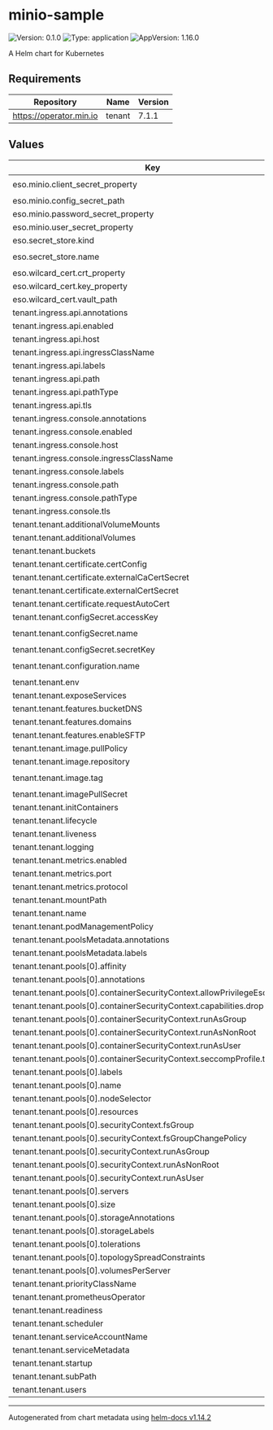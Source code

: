 # minio-sample

![Version: 0.1.0](https://img.shields.io/badge/Version-0.1.0-informational?style=flat-square) ![Type: application](https://img.shields.io/badge/Type-application-informational?style=flat-square) ![AppVersion: 1.16.0](https://img.shields.io/badge/AppVersion-1.16.0-informational?style=flat-square)

A Helm chart for Kubernetes

## Requirements

| Repository | Name | Version |
|------------|------|---------|
| https://operator.min.io | tenant | 7.1.1 |

## Values

| Key | Type | Default | Description |
|-----|------|---------|-------------|
| eso.minio.client_secret_property | string | `"openid-client-secret"` |  |
| eso.minio.config_secret_path | string | `"minio/sample/config"` |  |
| eso.minio.password_secret_property | string | `"password"` |  |
| eso.minio.user_secret_property | string | `"user"` |  |
| eso.secret_store.kind | string | `"ClusterSecretStore"` |  |
| eso.secret_store.name | string | `"infrastructure-vault"` |  |
| eso.wilcard_cert.crt_property | string | `"tls.crt"` |  |
| eso.wilcard_cert.key_property | string | `"tls.key"` |  |
| eso.wilcard_cert.vault_path | string | `"wildcard_cert"` |  |
| tenant.ingress.api.annotations | object | `{}` |  |
| tenant.ingress.api.enabled | bool | `false` |  |
| tenant.ingress.api.host | string | `"minio.local"` |  |
| tenant.ingress.api.ingressClassName | string | `""` |  |
| tenant.ingress.api.labels | object | `{}` |  |
| tenant.ingress.api.path | string | `"/"` |  |
| tenant.ingress.api.pathType | string | `"Prefix"` |  |
| tenant.ingress.api.tls | list | `[]` |  |
| tenant.ingress.console.annotations | object | `{}` |  |
| tenant.ingress.console.enabled | bool | `false` |  |
| tenant.ingress.console.host | string | `"minio-console.local"` |  |
| tenant.ingress.console.ingressClassName | string | `""` |  |
| tenant.ingress.console.labels | object | `{}` |  |
| tenant.ingress.console.path | string | `"/"` |  |
| tenant.ingress.console.pathType | string | `"Prefix"` |  |
| tenant.ingress.console.tls | list | `[]` |  |
| tenant.tenant.additionalVolumeMounts | list | `[]` |  |
| tenant.tenant.additionalVolumes | list | `[]` |  |
| tenant.tenant.buckets | list | `[]` |  |
| tenant.tenant.certificate.certConfig | object | `{}` |  |
| tenant.tenant.certificate.externalCaCertSecret | list | `[]` |  |
| tenant.tenant.certificate.externalCertSecret | list | `[]` |  |
| tenant.tenant.certificate.requestAutoCert | bool | `true` |  |
| tenant.tenant.configSecret.accessKey | string | `"minio"` |  |
| tenant.tenant.configSecret.name | string | `"myminio-env-configuration"` |  |
| tenant.tenant.configSecret.secretKey | string | `"minio123"` |  |
| tenant.tenant.configuration.name | string | `"myminio-env-configuration"` |  |
| tenant.tenant.env | list | `[]` |  |
| tenant.tenant.exposeServices | object | `{}` |  |
| tenant.tenant.features.bucketDNS | bool | `false` |  |
| tenant.tenant.features.domains | object | `{}` |  |
| tenant.tenant.features.enableSFTP | bool | `false` |  |
| tenant.tenant.image.pullPolicy | string | `"IfNotPresent"` |  |
| tenant.tenant.image.repository | string | `"quay.io/minio/minio"` |  |
| tenant.tenant.image.tag | string | `"RELEASE.2024-11-07T00-52-20Z"` |  |
| tenant.tenant.imagePullSecret | object | `{}` |  |
| tenant.tenant.initContainers | list | `[]` |  |
| tenant.tenant.lifecycle | object | `{}` |  |
| tenant.tenant.liveness | object | `{}` |  |
| tenant.tenant.logging | object | `{}` |  |
| tenant.tenant.metrics.enabled | bool | `false` |  |
| tenant.tenant.metrics.port | int | `9000` |  |
| tenant.tenant.metrics.protocol | string | `"http"` |  |
| tenant.tenant.mountPath | string | `"/export"` |  |
| tenant.tenant.name | string | `"myminio"` |  |
| tenant.tenant.podManagementPolicy | string | `"Parallel"` |  |
| tenant.tenant.poolsMetadata.annotations | object | `{}` |  |
| tenant.tenant.poolsMetadata.labels | object | `{}` |  |
| tenant.tenant.pools[0].affinity | object | `{}` |  |
| tenant.tenant.pools[0].annotations | object | `{}` |  |
| tenant.tenant.pools[0].containerSecurityContext.allowPrivilegeEscalation | bool | `false` |  |
| tenant.tenant.pools[0].containerSecurityContext.capabilities.drop[0] | string | `"ALL"` |  |
| tenant.tenant.pools[0].containerSecurityContext.runAsGroup | int | `1000` |  |
| tenant.tenant.pools[0].containerSecurityContext.runAsNonRoot | bool | `true` |  |
| tenant.tenant.pools[0].containerSecurityContext.runAsUser | int | `1000` |  |
| tenant.tenant.pools[0].containerSecurityContext.seccompProfile.type | string | `"RuntimeDefault"` |  |
| tenant.tenant.pools[0].labels | object | `{}` |  |
| tenant.tenant.pools[0].name | string | `"pool-0"` |  |
| tenant.tenant.pools[0].nodeSelector | object | `{}` |  |
| tenant.tenant.pools[0].resources | object | `{}` |  |
| tenant.tenant.pools[0].securityContext.fsGroup | int | `1000` |  |
| tenant.tenant.pools[0].securityContext.fsGroupChangePolicy | string | `"OnRootMismatch"` |  |
| tenant.tenant.pools[0].securityContext.runAsGroup | int | `1000` |  |
| tenant.tenant.pools[0].securityContext.runAsNonRoot | bool | `true` |  |
| tenant.tenant.pools[0].securityContext.runAsUser | int | `1000` |  |
| tenant.tenant.pools[0].servers | int | `4` |  |
| tenant.tenant.pools[0].size | string | `"10Gi"` |  |
| tenant.tenant.pools[0].storageAnnotations | object | `{}` |  |
| tenant.tenant.pools[0].storageLabels | object | `{}` |  |
| tenant.tenant.pools[0].tolerations | list | `[]` |  |
| tenant.tenant.pools[0].topologySpreadConstraints | list | `[]` |  |
| tenant.tenant.pools[0].volumesPerServer | int | `4` |  |
| tenant.tenant.priorityClassName | string | `""` |  |
| tenant.tenant.prometheusOperator | bool | `false` |  |
| tenant.tenant.readiness | object | `{}` |  |
| tenant.tenant.scheduler | object | `{}` |  |
| tenant.tenant.serviceAccountName | string | `""` |  |
| tenant.tenant.serviceMetadata | object | `{}` |  |
| tenant.tenant.startup | object | `{}` |  |
| tenant.tenant.subPath | string | `"/data"` |  |
| tenant.tenant.users | list | `[]` |  |

----------------------------------------------
Autogenerated from chart metadata using [helm-docs v1.14.2](https://github.com/norwoodj/helm-docs/releases/v1.14.2)
